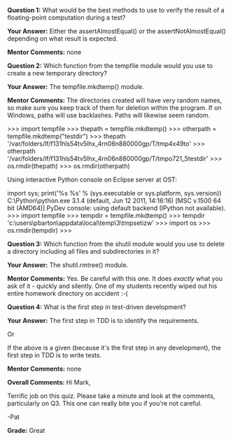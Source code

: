 ﻿**Question 1:**
What would be the best methods to use to verify the result of a floating-point computation during a test?

**Your Answer:**
Either the assertAlmostEqual() or the assertNotAlmostEqual() depending on what result is expected.

**Mentor Comments:**
none

**Question 2:**
Which function from the tempfile module would you use to create a new temporary directory?

**Your Answer:**
The tempfile.mkdtemp() module.

**Mentor Comments:**
The directories created will have very random names, so make sure you keep track of them for deletion within the program.  If on Windows, paths will use backlashes.  Paths will likewise seem random.

&gt;&gt;&gt; import tempfile
&gt;&gt;&gt; thepath = tempfile.mkdtemp()
&gt;&gt;&gt; otherpath = tempfile.mkdtemp("testdir")
&gt;&gt;&gt; thepath
'/var/folders/lf/f131hls54tv5lhx_4rn06n880000gp/T/tmp4x49to'
&gt;&gt;&gt; otherpath
'/var/folders/lf/f131hls54tv5lhx_4rn06n880000gp/T/tmpo721_5testdir'
&gt;&gt;&gt; os.rmdir(thepath)
&gt;&gt;&gt; os.rmdir(otherpath)

Using interactive Python console on Eclipse server at OST:

import sys; print('%s %s' % (sys.executable or sys.platform, sys.version))
C:\Python\python.exe 3.1.4 (default, Jun 12 2011, 14:16:16) [MSC v.1500 64 bit (AMD64)]
PyDev console: using default backend (IPython not available).
&gt;&gt;&gt; import tempfile
&gt;&gt;&gt; tempdir = tempfile.mkdtemp()
&gt;&gt;&gt; tempdir
'c:\\users\\pbarton\\appdata\\local\\temp\\3\\tmpsetizw'
&gt;&gt;&gt; import os
&gt;&gt;&gt; os.rmdir(tempdir)
&gt;&gt;&gt;

**Question 3:**
Which function from the shutil module would you use to delete a directory including all files and subdirectories in it?

**Your Answer:**
The shutil.rmtree() module.

**Mentor Comments:**
Yes.  Be careful with this one.  It does *exactly* what you ask of it - quickly and silently.  One of my students recently wiped out his entire homework directory on accident :-(

**Question 4:**
What is the first step in test-driven development?

**Your Answer:**
The first step in TDD is to identify the requirements.

Or

If the above is a given (because it's the first step in any development), the first step in TDD is to write tests.

**Mentor Comments:**
none

**Overall Comments:**
Hi Mark,

Terrific job on this quiz. Please take a minute and look at the comments, particularly on Q3. This one can really bite you if you're not careful.

-Pat

**Grade:**
Great
